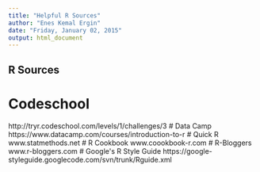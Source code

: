 ```yaml
---
title: "Helpful R Sources"
author: "Enes Kemal Ergin"
date: "Friday, January 02, 2015"
output: html_document
---
```


## R Sources

# Codeschool
  <link>http://tryr.codeschool.com/levels/1/challenges/3</link>
# Data Camp
  <link>https://www.datacamp.com/courses/introduction-to-r</link>
# Quick R
 <link>www.statmethods.net</link>
# R Cookbook
 <link>www.coookbook-r.com</link>
# R-Bloggers
 <link>www.r-bloggers.com</link>
# Google's R Style Guide
  <link>https://google-styleguide.googlecode.com/svn/trunk/Rguide.xml</link>